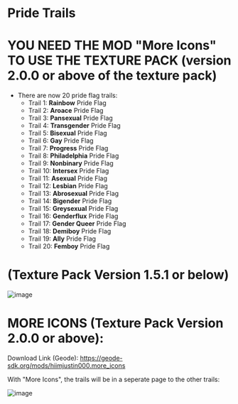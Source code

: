 # Pride Trails
# YOU NEED THE MOD "More Icons" TO USE THE TEXTURE PACK (version 2.0.0 or above of the texture pack)
- There are now 20 pride flag trails:
  - Trail 1: **Rainbow** Pride Flag
  - Trail 2: **Aroace** Pride Flag
  - Trail 3: **Pansexual** Pride Flag
  - Trail 4: **Transgender** Pride Flag
  - Trail 5: **Bisexual** Pride Flag
  - Trail 6: **Gay** Pride Flag
  - Trail 7: **Progress** Pride Flag
  - Trail 8: **Philadelphia** Pride Flag
  - Trail 9: **Nonbinary** Pride Flag
  - Trail 10: **Intersex** Pride Flag
  - Trail 11: **Asexual** Pride Flag
  - Trail 12: **Lesbian** Pride Flag
  - Trail 13: **Abrosexual** Pride Flag
  - Trail 14: **Bigender** Pride Flag
  - Trail 15: **Greysexual** Pride Flag
  - Trail 16: **Genderflux** Pride Flag
  - Trail 17: **Gender Queer** Pride Flag
  - Trail 18: **Demiboy** Pride Flag
  - Trail 19: **Ally** Pride Flag
  - Trail 20: **Femboy** Pride Flag

# (Texture Pack Version 1.5.1 or below)
![image](https://github.com/CharlGD1/Pride-Trails/assets/92670599/3706c8a5-0579-4462-be9c-a1f67225a294)



# MORE ICONS (Texture Pack Version 2.0.0 or above):
Download Link (Geode): https://geode-sdk.org/mods/hiimjustin000.more_icons


With "More Icons", the trails will be in a seperate page to the other trails:

![image](https://github.com/user-attachments/assets/4bdcec02-d181-40c7-aee3-2b75eef82abf)


